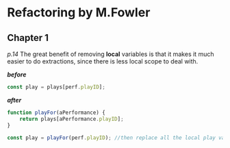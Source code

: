 # Refactoring by M.Fowler

## Chapter 1

_p.14_ The great benefit of removing **local** variables is that it makes it much easier to do extractions,
since there is less local scope to deal with.

**_before_**

```javascript
const play = plays[perf.playID];
```

**_after_**

```javascript
function playFor(aPerformance) {
	return plays[aPerformance.playID];
}

const play = playFor(perf.playID); //then replace all the local play variables with function
```
